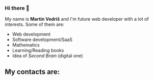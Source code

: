 ### Hi there 👋

My name is **Martin Vedriš** and I'm future web developer with a lot of interests.
Some of them are:
 - Web development
 - Software development/SaaS
 - Mathematics
 - Learning/Reading books
 - Idea of *Second Brain* (digital one)

My contacts are:
 - 

<!--
**martinvedris13/martinvedris13** is a ✨ _special_ ✨ repository because its `README.md` (this file) appears on your GitHub profile.

Here are some ideas to get you started:

- 🔭 I’m currently working on ...
- 🌱 I’m currently learning ...
- 👯 I’m looking to collaborate on ...
- 🤔 I’m looking for help with ...
- 💬 Ask me about ...
- 📫 How to reach me: ...
- 😄 Pronouns: ...
- ⚡ Fun fact: ...
-->

